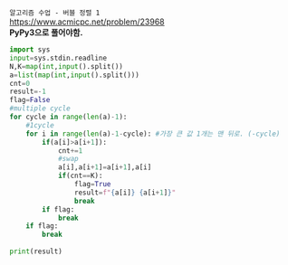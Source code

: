 `알고리즘 수업 - 버블 정렬 1` <br>
https://www.acmicpc.net/problem/23968 <br>
**PyPy3으로 풀어야함.**
```Python
import sys
input=sys.stdin.readline
N,K=map(int,input().split())
a=list(map(int,input().split()))
cnt=0
result=-1
flag=False
#multiple cycle
for cycle in range(len(a)-1):
    #1cycle
    for i in range(len(a)-1-cycle): #가장 큰 값 1개는 맨 뒤로. (-cycle)
        if(a[i]>a[i+1]):
            cnt+=1
            #swap
            a[i],a[i+1]=a[i+1],a[i]
            if(cnt==K):
                flag=True
                result=f"{a[i]} {a[i+1]}"
                break
        if flag:
            break
    if flag:
        break
    
print(result)
```
